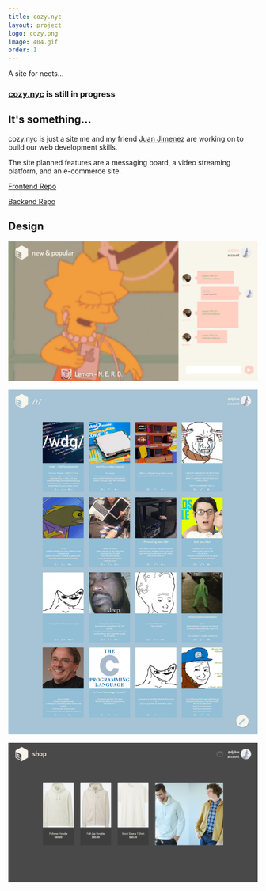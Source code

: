 ```yaml
---
title: cozy.nyc
layout: project
logo: cozy.png
image: 404.gif
order: 1
---
```


A site for neets...
### [cozy.nyc](https://cozy.nyc) is still in progress

## It's something...
cozy.nyc is just a site me and my friend [Juan Jimenez](https://github.com/JimenezJC)
are working on to build our web development skills.

The site planned features are a messaging board, a video streaming platform, and an e-commerce
site.

[Frontend Repo](https://github.com/cozy-nyc/cozy-nyc-frontend)

[Backend Repo](https://github.com/cozy-nyc/cozy-nyc-backend)

## Design
![Radio](/assets/img/cozyradio.png)

![Boards](/assets/img/cozyboards.png)

![Shop](/assets/img/cozyshop.png)

